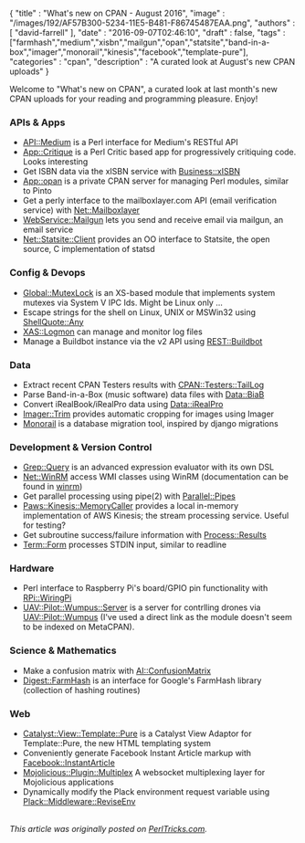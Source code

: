 {
   "title" : "What's new on CPAN - August 2016",
   "image" : "/images/192/AF57B300-5234-11E5-B481-F86745487EAA.png",
   "authors" : [
      "david-farrell"
   ],
   "date" : "2016-09-07T02:46:10",
   "draft" : false,
   "tags" : ["farmhash","medium","xisbn","mailgun","opan","statsite","band-in-a-box","imager","monorail","kinesis","facebook","template-pure"],
   "categories" : "cpan",
   "description" : "A curated look at August's new CPAN uploads"
}


Welcome to "What's new on CPAN", a curated look at last month's new CPAN uploads for your reading and programming pleasure. Enjoy!

### APIs & Apps
* [API::Medium](https://metacpan.org/pod/API::Medium) is a Perl interface for Medium's RESTful API
* [App::Critique](https://metacpan.org/pod/App::Critique) is a Perl Critic based app for progressively critiquing code. Looks interesting
* Get ISBN data via the xISBN service with [Business::xISBN](https://metacpan.org/pod/Business::xISBN)
* [App::opan](https://metacpan.org/pod/App::opan) is a private CPAN server for managing Perl modules, similar to Pinto
* Get a perly interface to the mailboxlayer.com API (email verification service) with [Net::Mailboxlayer](https://metacpan.org/pod/Net::Mailboxlayer)
* [WebService::Mailgun](https://metacpan.org/pod/WebService::Mailgun) lets you send and receive email via mailgun, an email service
* [Net::Statsite::Client](https://metacpan.org/pod/Net::Statsite::Client) provides an OO interface to Statsite, the open source, C implementation of statsd


### Config & Devops
* [Global::MutexLock](https://metacpan.org/pod/Global::MutexLock) is an XS-based module that implements system mutexes via System V IPC Ids. Might be Linux only ...
* Escape strings for the shell on Linux, UNIX or MSWin32 using [ShellQuote::Any](https://metacpan.org/pod/ShellQuote::Any)
* [XAS::Logmon](https://metacpan.org/pod/XAS::Logmon) can manage and monitor log files
* Manage a Buildbot instance via the v2 API using [REST::Buildbot](https://metacpan.org/pod/REST::Buildbot)


### Data
* Extract recent CPAN Testers results with [CPAN::Testers::TailLog](https://metacpan.org/pod/CPAN::Testers::TailLog)
* Parse Band-in-a-Box (music software) data files with [Data::BiaB](https://metacpan.org/pod/Data::BiaB)
* Convert iRealBook/iRealPro data using [Data::iRealPro](https://metacpan.org/pod/Data::iRealPro)
* [Imager::Trim](https://metacpan.org/pod/Imager::Trim) provides automatic cropping for images using Imager
* [Monorail](https://metacpan.org/pod/Monorail) is a database migration tool, inspired by django migrations


### Development & Version Control
* [Grep::Query](https://metacpan.org/pod/Grep::Query) is an advanced expression evaluator with its own DSL
* [Net::WinRM](https://metacpan.org/pod/Net::WinRM) access WMI classes using WinRM (documentation can be found in [winrm](https://metacpan.org/source/KARASIK/Net-WinRM-1.00/winrm))
* Get parallel processing using pipe(2) with [Parallel::Pipes](https://metacpan.org/pod/Parallel::Pipes)
* [Paws::Kinesis::MemoryCaller](https://metacpan.org/pod/Paws::Kinesis::MemoryCaller) provides a local in-memory implementation of AWS Kinesis; the stream processing service. Useful for testing?
* Get subroutine success/failure information with [Process::Results](https://metacpan.org/pod/Process::Results)
* [Term::Form](https://metacpan.org/pod/Term::Form) processes STDIN input, similar to readline


### Hardware
* Perl interface to Raspberry Pi's board/GPIO pin functionality with [RPi::WiringPi](https://metacpan.org/pod/RPi::WiringPi)
* [UAV::Pilot::Wumpus::Server](https://metacpan.org/pod/UAV::Pilot::Wumpus::Server) is a server for contrlling drones via [UAV::Pilot::Wumpus](https://metacpan.org/release/TMURRAY/UAV-Pilot-Wumpus-0.586092716855095) (I've used a direct link as the module doesn't seem to be indexed on MetaCPAN).


### Science & Mathematics
* Make a confusion matrix with [AI::ConfusionMatrix](https://metacpan.org/pod/AI::ConfusionMatrix)
* [Digest::FarmHash](https://metacpan.org/pod/Digest::FarmHash) is an interface for Google's FarmHash library (collection of hashing routines)


### Web
* [Catalyst::View::Template::Pure](https://metacpan.org/pod/Catalyst::View::Template::Pure) is a Catalyst View Adaptor for Template::Pure, the new HTML templating system
* Conveniently generate Facebook Instant Article markup with [Facebook::InstantArticle](https://metacpan.org/pod/Facebook::InstantArticle)
* [Mojolicious::Plugin::Multiplex](https://metacpan.org/pod/Mojolicious::Plugin::Multiplex) A websocket multiplexing layer for Mojolicious applications
* Dynamically modify the Plack environment request variable using [Plack::Middleware::ReviseEnv](https://metacpan.org/pod/Plack::Middleware::ReviseEnv)

\
*This article was originally posted on [PerlTricks.com](http://perltricks.com).*

